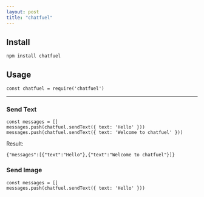 ```yaml
---
layout: post
title: "chatfuel"
---
```


<h2>Install</h2>
<code>npm install chatfuel</code>
<br>
<h2>Usage</h2>
<code>const chatfuel = require('chatfuel')</code>
<hr>
<h3>Send Text</h3>
<code>const messages = []</code> <br>
<code>messages.push(chatfuel.sendText({ text: 'Hello' }))</code> <br>
<code>messages.push(chatfuel.sendText({ text: 'Welcome to chatfuel' }))</code>
<p>Result:</p>
<code>{"messages":[{"text":"Hello"},{"text":"Welcome to chatfuel"}]}</code>

<h3>Send Image</h3>
<code>const messages = []</code> <br>
<code>messages.push(chatfuel.sendText({ text: 'Hello' }))</code> <br>
